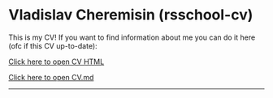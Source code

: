 # Vladislav Cheremisin (rsschool-cv)
This is my CV! If you want to find information about me you can do it here (ofc if this CV up-to-date):

[Click here to open CV HTML](https://Vladislav-Cheremisin.github.io/rsschool-cv/)

[Click here to open CV.md](https://Vladislav-Cheremisin.github.io/rsschool-cv/cv)
___
